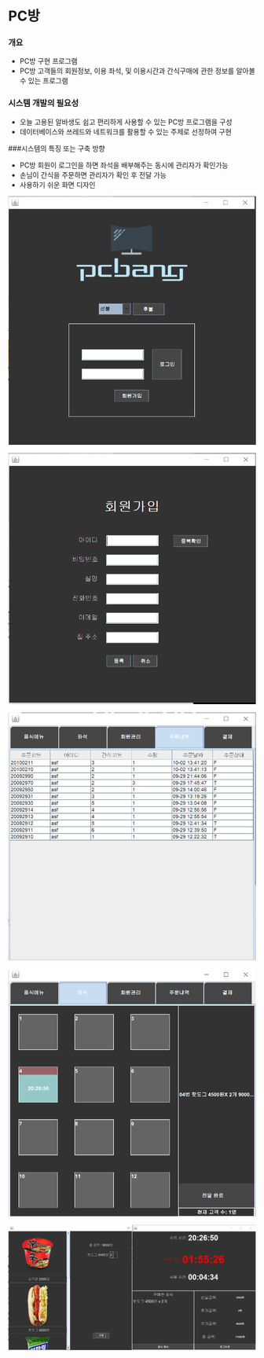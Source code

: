 # PC방

### 개요

- PC방 구현 프로그램
- PC방 고객들의 회원정보, 이용 좌석, 및 이용시간과 간식구매에 관한 정보를 알아볼 수 있는 프로그램

### 시스템 개발의 필요성

- 오늘 고용된 알바생도 쉽고 편리하게 사용할 수 있는 PC방 프로그램을 구성
- 데이터베이스와 쓰레드와 네트워크를 활용할 수 있는 주제로 선정하여 구현

###시스템의 특징 또는 구축 방향

- PC방 회원이 로그인을 하면 좌석을 배부해주는 동시에 관리자가 확인가능
- 손님이 간식을 주문하면 관리자가 확인 후 전달 가능
- 사용하기 쉬운 화면 디자인

![README/1.png](README/1.png)

![README/2.png](README/2.png)

![README/a4.png](README/a4.png)

![README/a8.png](README/a8.png)

![README/c6.png](README/c6.png)
